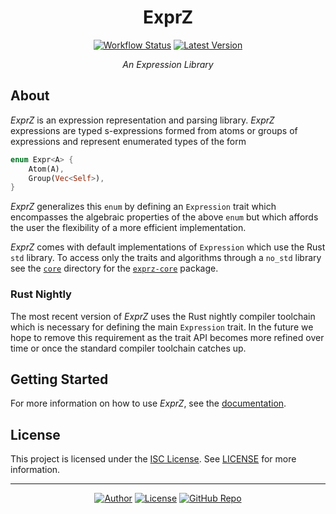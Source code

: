 <div align="center">

# ExprZ

[![Workflow Status](https://img.shields.io/github/workflow/status/qdeduction/exprz/main?label=workflow&style=flat-square)](https://github.com/qdeduction/exprz/actions)
[![Latest Version](https://img.shields.io/crates/v/exprz.svg?style=flat-square)](https://crates.io/crates/exprz)

_An Expression Library_

</div>

## About

_ExprZ_ is an expression representation and parsing library. _ExprZ_ expressions are typed s-expressions formed from atoms or groups of expressions and represent enumerated types of the form

```rust
enum Expr<A> {
    Atom(A),
    Group(Vec<Self>),
}
```

_ExprZ_ generalizes this `enum` by defining an `Expression` trait which encompasses the algebraic properties of the above `enum` but which affords the user the flexibility of a more efficient implementation.

_ExprZ_ comes with default implementations of `Expression` which use the Rust `std` library. To access only the traits and algorithms through a `no_std` library see the [`core`](core) directory for the [`exprz-core`](https://docs.rs/exprz-core) package.

### Rust Nightly

The most recent version of _ExprZ_ uses the Rust nightly compiler toolchain which is necessary for defining the main `Expression` trait. In the future we hope to remove this requirement as the trait API becomes more refined over time or once the standard compiler toolchain catches up.

## Getting Started

For more information on how to use _ExprZ_, see the [documentation](https://docs.rs/exprz). 

## License

This project is licensed under the [ISC License](https://opensource.org/licenses/ISC). See [LICENSE](LICENSE) for more information.

---
<div align="center">

[![Author](https://img.shields.io/badge/-bhgomes-blue?style=for-the-badge)](https://github.com/bhgomes)
[![License](https://img.shields.io/badge/-LICENSE-lightgray?style=for-the-badge)](LICENSE)
[![GitHub Repo](https://img.shields.io/badge/-GitHub-black?style=for-the-badge)](https://github.com/qdeduction/exprz.rs)

</div>


